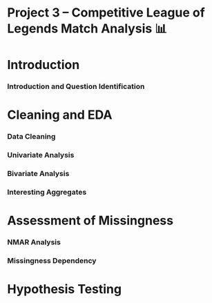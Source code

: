 # Project 3 – Competitive League of Legends Match Analysis 📊

# Introduction
### Introduction and Question Identification 

# Cleaning and EDA
### Data Cleaning
### Univariate Analysis
### Bivariate Analysis
### Interesting Aggregates

# Assessment of Missingness
### NMAR Analysis
### Missingness Dependency 

# Hypothesis Testing 
